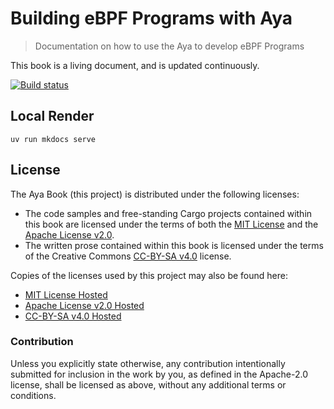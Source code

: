 # Building eBPF Programs with Aya

> Documentation on how to use the Aya to develop eBPF Programs

This book is a living document, and is updated continuously.

[![Build status][build-badge]][build-url]

[build-badge]: https://img.shields.io/github/actions/workflow/status/aya-rs/book/ci.yml
[build-url]: https://github.com/aya-rs/book/actions/workflows/ci.yml

## Local Render

```console
uv run mkdocs serve
```

## License

The Aya Book (this project) is distributed under the following licenses:

* The code samples and free-standing Cargo projects contained within this book
  are licensed under the terms of both the [MIT License] and the
  [Apache License v2.0].
* The written prose contained within this book is licensed under the terms of
  the Creative Commons [CC-BY-SA v4.0] license.

Copies of the licenses used by this project may also be found here:

* [MIT License Hosted]
* [Apache License v2.0 Hosted]
* [CC-BY-SA v4.0 Hosted]

[MIT License]: ./LICENSE-MIT
[Apache License v2.0]: ./LICENSE-APACHE
[CC-BY-SA v4.0]: ./LICENSE-CC-BY-SA
[MIT License Hosted]: https://opensource.org/licenses/MIT
[Apache License v2.0 Hosted]: http://www.apache.org/licenses/LICENSE-2.0
[CC-BY-SA v4.0 Hosted]: https://creativecommons.org/licenses/by-sa/4.0/legalcode

### Contribution

Unless you explicitly state otherwise, any contribution intentionally submitted
for inclusion in the work by you, as defined in the Apache-2.0 license, shall
be licensed as above, without any additional terms or conditions.
